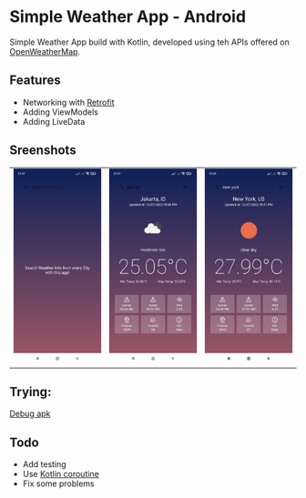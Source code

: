 # Simple Weather App - Android

Simple Weather App build with Kotlin, developed using teh APIs offered on [OpenWeatherMap](https://openweathermap.org/api).

## Features

- Networking with [Retrofit](https://square.github.io/retrofit/)
- Adding ViewModels
- Adding LiveData

## Sreenshots
|  |  |   |
| :---:                              | :---:                             | :---:                              |
| ![](1.jpeg)  | ![](2.jpeg) | ![](3.jpeg)  |

## Trying:

  [Debug apk](https://github.com/fakhrirasyids/WeatherApp-Kotlin/blob/master/app-debug.apk)

## Todo
- Add testing
- Use [Kotlin coroutine](https://github.com/Kotlin/kotlinx.coroutines)
- Fix some problems
